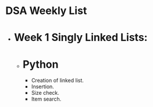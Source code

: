 # DSA Weekly List

- # Week 1 Singly Linked Lists:

  - # Python
    - Creation of linked list.
    - Insertion.
    - Size check.
    - Item search.
